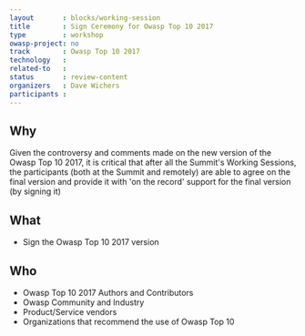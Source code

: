 ```yaml
---
layout       : blocks/working-session
title        : Sign Ceremony for Owasp Top 10 2017
type         : workshop
owasp-project: no
track        : Owasp Top 10 2017
technology   :
related-to   :
status       : review-content
organizers   : Dave Wichers
participants :
---
```


## Why

Given the controversy and comments made on the new version of the Owasp Top 10 2017, it is critical that after all the
 Summit's Working Sessions, the participants (both at the Summit and remotely) are able to agree on the final version
 and provide it with 'on the record' support for the final version (by signing it)

## What

 - Sign the Owasp Top 10 2017 version

## Who

 - Owasp Top 10 2017 Authors and Contributors
 - Owasp Community and Industry
 - Product/Service vendors
 - Organizations that recommend the use of Owasp Top 10